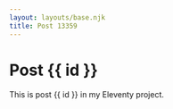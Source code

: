 ```yaml
---
layout: layouts/base.njk
title: Post 13359
---
```


# Post {{ id }}

This is post {{ id }} in my Eleventy project.

